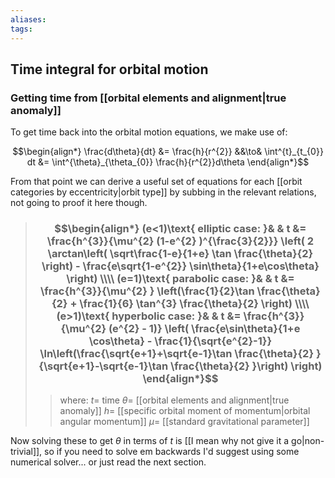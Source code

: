 ```yaml
---
aliases: 
tags:
---
```


## Time integral for orbital motion

### Getting time from [[orbital elements and alignment|true anomaly]]

To get time back into the orbital motion equations, we make use of:

$$\begin{align*}
\frac{d\theta}{dt} &=  \frac{h}{r^{2}} &&\to& \int^{t}_{t_{0}} dt &= \int^{\theta}_{\theta_{0}} \frac{h}{r^{2}}d\theta 
\end{align*}$$

From that point we can derive a useful set of equations for each [[orbit categories by eccentricity|orbit type]] by subbing in the relevant relations, not going to proof it here though. 

> ### $$\begin{align*} (e<1)\text{ elliptic case: }& & t &=  \frac{h^{3}}{\mu^{2} (1-e^{2} )^{\frac{3}{2}}} \left( 2 \arctan\left( \sqrt\frac{1-e}{1+e} \tan \frac{\theta}{2} \right) - \frac{e\sqrt{1-e^{2}} \sin\theta}{1+e\cos\theta} \right) \\\\ (e=1)\text{ parabolic case: }& & t &=  \frac{h^{3}}{\mu^{2}  } \left(\frac{1}{2}\tan \frac{\theta}{2} + \frac{1}{6} \tan^{3} \frac{\theta}{2} \right) \\\\(e>1)\text{ hyperbolic case: }& & t &=  \frac{h^{3}}{\mu^{2} (e^{2} - 1)} \left( \frac{e\sin\theta}{1+e \cos\theta} - \frac{1}{\sqrt{e^{2}-1}} \ln\left(\frac{\sqrt{e+1}+\sqrt{e-1}\tan \frac{\theta}{2} }{\sqrt{e+1}-\sqrt{e-1}\tan \frac{\theta}{2} }\right) \right) \end{align*}$$
>> where:
>> $t=$ time
>> $\theta=$ [[orbital elements and alignment|true anomaly]]
>> $h=$ [[specific orbital moment of momentum|orbital angular momentum]]
>> $\mu=$ [[standard gravitational parameter]]

Now solving these to get $\theta$ in terms of $t$ is [[I mean why not give it a go|non-trivial]], so if you need to solve em backwards I'd suggest using some numerical solver... or just read the next section.

